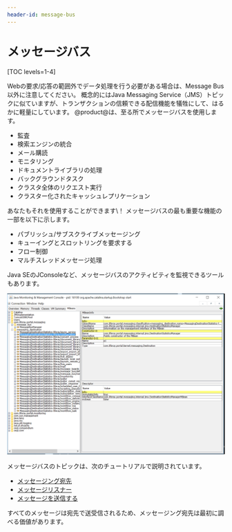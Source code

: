 ```yaml
---
header-id: message-bus
---
```


# メッセージバス

[TOC levels=1-4]

Webの要求/応答の範囲外でデータ処理を行う必要がある場合は、Message Bus以外に注意してください。 概念的にはJava Messaging Service（JMS）トピックに似ていますが、トランザクションの信頼できる配信機能を犠牲にして、はるかに軽量にしています。 @product@は、至る所でメッセージバスを使用します。

  - 監査
  - 検索エンジンの統合
  - メール購読
  - モニタリング
  - ドキュメントライブラリの処理
  - バックグラウンドタスク
  - クラスタ全体のリクエスト実行
  - クラスター化されたキャッシュレプリケーション

あなたもそれを使用することができます\！ メッセージバスの最も重要な機能の一部を以下に示します。

  - パブリッシュ/サブスクライブメッセージング
  - キューイングとスロットリングを要求する
  - フロー制御
  - マルチスレッドメッセージ処理

Java SEのJConsoleなど、メッセージバスのアクティビティを監視できるツールもあります。

![図1：JConsoleは、送信されたメッセージバスメッセージ、保留中のメッセージなどの統計を示します。](../../../images/message-bus-jconsole.png)

メッセージバスのトピックは、次のチュートリアルで説明されています。

  - [メッセージング宛先](/docs/7-1/tutorials/-/knowledge_base/t/messaging-destinations)
  - [メッセージリスナー](/docs/7-1/tutorials/-/knowledge_base/t/message-listeners)
  - [メッセージを送信する](/docs/7-1/tutorials/-/knowledge_base/t/sending-messages)

すべてのメッセージは宛先で送受信されるため、メッセージング宛先は最初に調べる価値があります。
